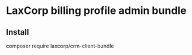 LaxCorp billing profile admin bundle
=======================================================

Install 
-------
composer require laxcorp/crm-client-bundle
